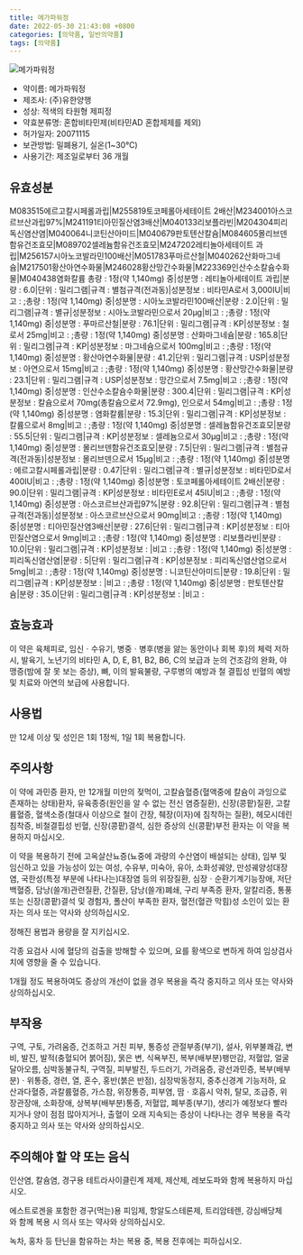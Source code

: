 ```yaml
---
title: 메가파워정
date: 2022-05-30 21:43:08 +0800
categories: [의약품, 일반의약품]
tags: [의약품]
---
```

![메가파워정](https://nedrug.mfds.go.kr/pbp/cmn/itemImageDownload/147427814578200038)

- 약이름: 메가파워정
- 제조사: (주)유한양행
- 성상: 적색의 타원형 제피정
- 약효분류명: 혼합비타민제(비타민AD 혼합제제를 제외)
- 허가일자: 20071115
- 보관방법: 밀폐용기, 실온(1~30℃)
- 사용기간: 제조일로부터 36 개월
## 유효성분
M083515에르고칼시페롤과립|M255819토코페롤아세테이트 2배산|M234001아스코르브산과립97%|M241191티아민질산염3배산|M040133리보플라빈|M204304피리독신염산염|M040064니코틴산아미드|M040679판토텐산칼슘|M084605몰리브덴함유건조효모|M089702셀레늄함유건조효모|M247202레티놀아세테이트 과립|M256157시아노코발라민100배산|M051783푸마르산철|M040262산화마그네슘|M217501황산아연수화물|M246028황산망간수화물|M223369인산수소칼슘수화물|M040438염화칼륨
총량 : 1정(약 1,140mg) 중|성분명 : 레티놀아세테이트 과립|분량 : 6.0|단위 : 밀리그램|규격 : 별첨규격(전과동)|성분정보 : 비타민A로서 3,000IU|비고 : ;총량 : 1정(약 1,140mg) 중|성분명 : 시아노코발라민100배산|분량 : 2.0|단위 : 밀리그램|규격 : 별규|성분정보 : 시아노코발라민으로서 20μg|비고 : ;총량 : 1정(약 1,140mg) 중|성분명 : 푸마르산철|분량 : 76.1|단위 : 밀리그램|규격 : KP|성분정보 : 철로서 25mg|비고 : ;총량 : 1정(약 1,140mg) 중|성분명 : 산화마그네슘|분량 : 165.8|단위 : 밀리그램|규격 : KP|성분정보 : 마그네슘으로서 100mg|비고 : ;총량 : 1정(약 1,140mg) 중|성분명 : 황산아연수화물|분량 : 41.2|단위 : 밀리그램|규격 : USP|성분정보 : 아연으로서 15mg|비고 : ;총량 : 1정(약 1,140mg) 중|성분명 : 황산망간수화물|분량 : 23.1|단위 : 밀리그램|규격 : USP|성분정보 : 망간으로서 7.5mg|비고 : ;총량 : 1정(약 1,140mg) 중|성분명 : 인산수소칼슘수화물|분량 : 300.4|단위 : 밀리그램|규격 : KP|성분정보 : 칼슘으로서 70mg(총칼슘으로서 72.9mg), 인으로서 54mg|비고 : ;총량 : 1정(약 1,140mg) 중|성분명 : 염화칼륨|분량 : 15.3|단위 : 밀리그램|규격 : KP|성분정보 : 칼륨으로서 8mg|비고 : ;총량 : 1정(약 1,140mg) 중|성분명 : 셀레늄함유건조효모|분량 : 55.5|단위 : 밀리그램|규격 : KP|성분정보 : 셀레늄으로서 30μg|비고 : ;총량 : 1정(약 1,140mg) 중|성분명 : 몰리브덴함유건조효모|분량 : 7.5|단위 : 밀리그램|규격 : 별첨규격(전과동)|성분정보 : 몰리브덴으로서 15μg|비고 : ;총량 : 1정(약 1,140mg) 중|성분명 : 에르고칼시페롤과립|분량 : 0.47|단위 : 밀리그램|규격 : 별규|성분정보 : 비타민D로서 400IU|비고 : ;총량 : 1정(약 1,140mg) 중|성분명 : 토코페롤아세테이트 2배산|분량 : 90.0|단위 : 밀리그램|규격 : KP|성분정보 : 비타민E로서 45IU|비고 : ;총량 : 1정(약 1,140mg) 중|성분명 : 아스코르브산과립97%|분량 : 92.8|단위 : 밀리그램|규격 : 별첨규격(전과동)|성분정보 : 아스코르브산으로서 90mg|비고 : ;총량 : 1정(약 1,140mg) 중|성분명 : 티아민질산염3배산|분량 : 27.6|단위 : 밀리그램|규격 : KP|성분정보 : 티아민질산염으로서 9mg|비고 : ;총량 : 1정(약 1,140mg) 중|성분명 : 리보플라빈|분량 : 10.0|단위 : 밀리그램|규격 : KP|성분정보 : |비고 : ;총량 : 1정(약 1,140mg) 중|성분명 : 피리독신염산염|분량 : 5|단위 : 밀리그램|규격 : KP|성분정보 : 피리독신염산염으로서 5mg|비고 : ;총량 : 1정(약 1,140mg) 중|성분명 : 니코틴산아미드|분량 : 19.8|단위 : 밀리그램|규격 : KP|성분정보 : |비고 : ;총량 : 1정(약 1,140mg) 중|성분명 : 판토텐산칼슘|분량 : 35.0|단위 : 밀리그램|규격 : KP|성분정보 : |비고 :
## 효능효과
이 약은 육체피로, 임신ㆍ수유기, 병중ㆍ병후(병을 앓는 동안이나 회복 후)의 체력 저하 시, 발육기, 노년기의 비타민 A, D, E, B1, B2, B6, C의 보급과 눈의 건조감의 완화, 야맹증(밤에 잘 못 보는 증상), 뼈, 이의 발육불량, 구루병의 예방과 철 결핍성 빈혈의 예방 및 치료와 아연의 보급에 사용합니다.

## 사용법
만 12세 이상 및 성인은 1회 1정씩, 1일 1회 복용합니다.

## 주의사항
이 약에 과민증 환자, 만 12개월 미만의 젖먹이, 고칼슘혈증(혈액중에 칼슘이 과잉으로 존재하는 상태)환자, 유육종증(원인을 알 수 없는 전신 염증질환), 신장(콩팥)질환, 고칼륨혈증, 혈색소증(철대사 이상으로 철이 간장, 췌장(이자)에 침착하는 질환), 헤모시데린침착증, 비철결핍성 빈혈, 신장(콩팥)결석, 심한 증상의 신(콩팥)부전 환자는 이 약을 복용하지 마십시오.

이 약을 복용하기 전에 고옥살산뇨증(뇨중에 과량의 수산염이 배설되는 상태), 임부 및 임신하고 있을 가능성이 있는 여성, 수유부, 미숙아, 유아, 소화성궤양, 만성궤양성대장염, 국한성(특정 부분에 나타나는)대장염 등의 위장질환, 심장ㆍ순환기계기능장애, 저단백혈증, 담낭(쓸개)관련질환, 간질환, 담낭(쓸개)폐쇄, 구리 부족증 환자, 알칼리증, 통풍 또는 신장(콩팥)결석 및 경험자, 폴산이 부족한 환자, 혈전(혈관 막힘)성 소인이 있는 환자는 의사 또는 약사와 상의하십시오.

정해진 용법과 용량을 잘 지키십시오.

각종 요검사 시에 혈당의 검출을 방해할 수 있으며, 요를 황색으로 변하게 하여 임상검사치에 영향을 줄 수 있습니다.

1개월 정도 복용하여도 증상의 개선이 없을 경우 복용을 즉각 중지하고 의사 또는 약사와 상의하십시오.

## 부작용
구역, 구토, 가려움증, 건조하고 거친 피부, 통증성 관절부종(부기), 설사, 위부불쾌감, 변비, 발진, 발적(충혈되어 붉어짐), 묽은 변, 식욕부진, 복부(배부분)팽만감, 저혈압, 얼굴달아오름, 심박동불규칙, 구역질, 피부발진, 두드러기, 가려움증, 광선과민증, 복부(배부분)ㆍ위통증, 경련, 열, 혼수, 홍반(붉은 반점), 심장박동정지, 중추신경계 기능저하, 요산과다혈증, 과칼륨혈증, 가스참, 위장통증, 피부염, 땀ㆍ호흡시 악취, 탈모, 조급증, 위장관장애, 소화장애, 상복부(배부분)통증, 저혈압, 폐부종(부기), 생리가 예정보다 빨라지거나 양이 점점 많아지거나, 출혈이 오래 지속되는 증상이 나타나는 경우 복용을 즉각 중지하고 의사 또는 약사와 상의하십시오.

## 주의해야 할 약 또는 음식
인산염, 칼슘염, 경구용 테트라사이클린계 제제, 제산제, 레보도파와 함께 복용하지 마십시오.

에스트로겐을 포함한 경구(먹는)용 피임제, 항알도스테론제, 트리암테렌, 강심배당체와 함께 복용 시 의사 또는 약사와 상의하십시오.

녹차, 홍차 등 탄닌을 함유하는 차는 복용 중, 복용 전후에는 피하십시오.

